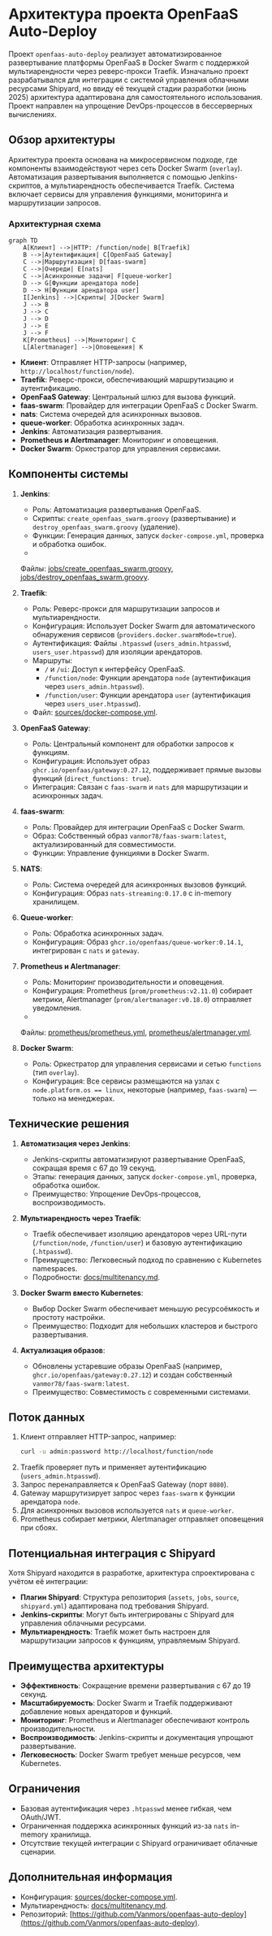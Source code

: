 # Архитектура проекта OpenFaaS Auto-Deploy

Проект `openfaas-auto-deploy` реализует автоматизированное развертывание платформы OpenFaaS в Docker Swarm с поддержкой
мультиарендности через реверс-прокси Traefik. Изначально проект разрабатывался для интеграции с системой управления
облачными ресурсами Shipyard, но ввиду её текущей стадии разработки (июнь 2025) архитектура адаптирована для
самостоятельного использования. Проект направлен на упрощение DevOps-процессов в бессерверных вычислениях.

## Обзор архитектуры

Архитектура проекта основана на микросервисном подходе, где компоненты взаимодействуют через сеть Docker
Swarm (`overlay`). Автоматизация развертывания выполняется с помощью Jenkins-скриптов, а мультиарендность обеспечивается
Traefik. Система включает сервисы для управления функциями, мониторинга и маршрутизации запросов.

### Архитектурная схема

```mermaid
graph TD
    A[Клиент] -->|HTTP: /function/node| B[Traefik]
    B -->|Аутентификация| C[OpenFaaS Gateway]
    C -->|Маршрутизация| D[faas-swarm]
    C -->|Очереди| E[nats]
    C -->|Асинхронные задачи| F[queue-worker]
    D --> G[Функции арендатора node]
    D --> H[Функции арендатора user]
    I[Jenkins] -->|Скрипты| J[Docker Swarm]
    J --> B
    J --> C
    J --> D
    J --> E
    J --> F
    K[Prometheus] -->|Мониторинг| C
    L[Alertmanager] -->|Оповещения| K
```

- **Клиент**: Отправляет HTTP-запросы (например, `http://localhost/function/node`).
- **Traefik**: Реверс-прокси, обеспечивающий маршрутизацию и аутентификацию.
- **OpenFaaS Gateway**: Центральный шлюз для вызова функций.
- **faas-swarm**: Провайдер для интеграции OpenFaaS с Docker Swarm.
- **nats**: Система очередей для асинхронных вызовов.
- **queue-worker**: Обработка асинхронных задач.
- **Jenkins**: Автоматизация развертывания.
- **Prometheus и Alertmanager**: Мониторинг и оповещения.
- **Docker Swarm**: Оркестратор для управления сервисами.

## Компоненты системы

1. **Jenkins**:
    - Роль: Автоматизация развертывания OpenFaaS.
    - Скрипты: `create_openfaas_swarm.groovy` (развертывание) и `destroy_openfaas_swarm.groovy` (удаление).
    - Функции: Генерация данных, запуск `docker-compose.yml`, проверка и обработка ошибок.
    -
    Файлы: [jobs/create_openfaas_swarm.groovy](../jobs/create_openfaas_swarm.groovy), [jobs/destroy_openfaas_swarm.groovy](../jobs/destroy_openfaas_swarm.groovy).

2. **Traefik**:
    - Роль: Реверс-прокси для маршрутизации запросов и мультиарендности.
    - Конфигурация: Использует Docker Swarm для автоматического обнаружения
      сервисов (`providers.docker.swarmMode=true`).
    - Аутентификация: Файлы `.htpasswd` (`users_admin.htpasswd`, `users_user.htpasswd`) для изоляции арендаторов.
    - Маршруты:
        - `/` и `/ui`: Доступ к интерфейсу OpenFaaS.
        - `/function/node`: Функции арендатора `node` (аутентификация через `users_admin.htpasswd`).
        - `/function/user`: Функции арендатора `user` (аутентификация через `users_user.htpasswd`).
    - Файл: [sources/docker-compose.yml](../sources/docker-compose.yml).

3. **OpenFaaS Gateway**:
    - Роль: Центральный компонент для обработки запросов к функциям.
    - Конфигурация: Использует образ `ghcr.io/openfaas/gateway:0.27.12`, поддерживает прямые вызовы
      функций (`direct_functions: true`).
    - Интеграция: Связан с `faas-swarm` и `nats` для маршрутизации и асинхронных задач.

4. **faas-swarm**:
    - Роль: Провайдер для интеграции OpenFaaS с Docker Swarm.
    - Образ: Собственный образ `vanmor78/faas-swarm:latest`, актуализированный для совместимости.
    - Функции: Управление функциями в Docker Swarm.

5. **NATS**:
    - Роль: Система очередей для асинхронных вызовов функций.
    - Конфигурация: Образ `nats-streaming:0.17.0` с in-memory хранилищем.

6. **Queue-worker**:
    - Роль: Обработка асинхронных задач.
    - Конфигурация: Образ `ghcr.io/openfaas/queue-worker:0.14.1`, интегрирован с `nats` и `gateway`.

7. **Prometheus и Alertmanager**:
    - Роль: Мониторинг производительности и оповещения.
    - Конфигурация: Prometheus (`prom/prometheus:v2.11.0`) собирает метрики, Alertmanager (`prom/alertmanager:v0.18.0`)
      отправляет уведомления.
    -
    Файлы: [prometheus/prometheus.yml](../prometheus/prometheus.yml), [prometheus/alertmanager.yml](../prometheus/alertmanager.yml).

8. **Docker Swarm**:
    - Роль: Оркестратор для управления сервисами и сетью `functions` (тип `overlay`).
    - Конфигурация: Все сервисы размещаются на узлах с `node.platform.os == linux`, некоторые (например, `faas-swarm`) —
      только на менеджерах.

## Технические решения

1. **Автоматизация через Jenkins**:
    - Jenkins-скрипты автоматизируют развертывание OpenFaaS, сокращая время с 67 до 19 секунд.
    - Этапы: генерация данных, запуск `docker-compose.yml`, проверка, обработка ошибок.
    - Преимущество: Упрощение DevOps-процессов, воспроизводимость.

2. **Мультиарендность через Traefik**:
    - Traefik обеспечивает изоляцию арендаторов через URL-пути (`/function/node`, `/function/user`) и базовую
      аутентификацию (`.htpasswd`).
    - Преимущество: Легковесный подход по сравнению с Kubernetes namespaces.
    - Подробности: [docs/multitenancy.md](multitenancy.md).

3. **Docker Swarm вместо Kubernetes**:
    - Выбор Docker Swarm обеспечивает меньшую ресурсоёмкость и простоту настройки.
    - Преимущество: Подходит для небольших кластеров и быстрого развертывания.

4. **Актуализация образов**:
    - Обновлены устаревшие образы OpenFaaS (например, `ghcr.io/openfaas/gateway:0.27.12`) и создан
      собственный `vanmor78/faas-swarm:latest`.
    - Преимущество: Совместимость с современными системами.

## Поток данных

1. Клиент отправляет HTTP-запрос, например:
   ```bash
   curl -u admin:password http://localhost/function/node
   ```
2. Traefik проверяет путь и применяет аутентификацию (`users_admin.htpasswd`).
3. Запрос перенаправляется к OpenFaaS Gateway (порт `8080`).
4. Gateway маршрутизирует запрос через `faas-swarm` к функции арендатора `node`.
5. Для асинхронных вызовов используется `nats` и `queue-worker`.
6. Prometheus собирает метрики, Alertmanager отправляет оповещения при сбоях.

## Потенциальная интеграция с Shipyard

Хотя Shipyard находится в разработке, архитектура спроектирована с учётом её интеграции:

- **Плагин Shipyard**: Структура репозитория (`assets`, `jobs`, `source`, `shipyard.yml`) адаптирована под требования
  Shipyard.
- **Jenkins-скрипты**: Могут быть интегрированы с Shipyard для управления облачными ресурсами.
- **Мультиарендность**: Traefik может быть настроен для маршрутизации запросов к функциям, управляемым Shipyard.

## Преимущества архитектуры

- **Эффективность**: Сокращение времени развертывания с 67 до 19 секунд.
- **Масштабируемость**: Docker Swarm и Traefik поддерживают добавление новых арендаторов и функций.
- **Мониторинг**: Prometheus и Alertmanager обеспечивают контроль производительности.
- **Воспроизводимость**: Jenkins-скрипты и документация упрощают развертывание.
- **Легковесность**: Docker Swarm требует меньше ресурсов, чем Kubernetes.

## Ограничения

- Базовая аутентификация через `.htpasswd` менее гибкая, чем OAuth/JWT.
- Ограниченная поддержка асинхронных функций из-за `nats` in-memory хранилища.
- Отсутствие текущей интеграции с Shipyard ограничивает облачные сценарии.

## Дополнительная информация

- Конфигурация: [sources/docker-compose.yml](../sources/docker-compose.yml).
- Мультиарендность: [docs/multitenancy.md](multitenancy.md).
- Репозиторий: [https://github.com/Vanmors/openfaas-auto-deploy](https://github.com/Vanmors/openfaas-auto-deploy).